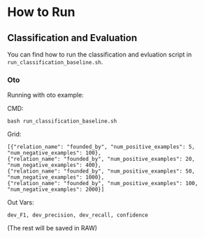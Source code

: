 # How to Run

## Classification and Evaluation

You can find how to run the classification and evluation script in `run_classification_baseline.sh`.

### Oto
Running with oto example:

CMD: 
```
bash run_classification_baseline.sh
```

Grid: 
```
[{"relation_name": "founded_by", "num_positive_examples": 5, "num_negative_examples": 100},
{"relation_name": "founded_by", "num_positive_examples": 20, "num_negative_examples": 400},
{"relation_name": "founded_by", "num_positive_examples": 50, "num_negative_examples": 1000},
{"relation_name": "founded_by", "num_positive_examples": 100, "num_negative_examples": 2000}]
```

Out Vars: 
```
dev_F1, dev_precision, dev_recall, confidence
```
 (The rest will be saved in RAW)
